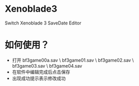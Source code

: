 # Xenoblade3
Switch Xenoblade 3 SaveDate Editor

# 如何使用？
* 打开 bf3game00a.sav \\ bf3game01.sav \\ bf3game02.sav \\ bf3game03.sav \\ bf3game04.sav
* 在软件中编辑完成后点击保存
* 出现成功提示表示修改成功
